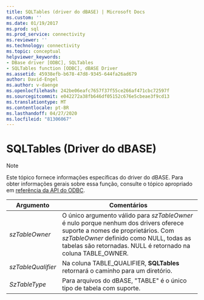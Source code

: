 ```yaml
---
title: SQLTables (driver do dBASE) | Microsoft Docs
ms.custom: ''
ms.date: 01/19/2017
ms.prod: sql
ms.prod_service: connectivity
ms.reviewer: ''
ms.technology: connectivity
ms.topic: conceptual
helpviewer_keywords:
- DBase driver [ODBC], SQLTables
- SQLTables function [ODBC], dBASE Driver
ms.assetid: 45938efb-b678-47d8-9345-644fa26ad679
author: David-Engel
ms.author: v-daenge
ms.openlocfilehash: 242be06eafc7657f37f55ce266af471cbc72597f
ms.sourcegitcommit: e042272a38fb646df05152c676e5cbeae3f9cd13
ms.translationtype: MT
ms.contentlocale: pt-BR
ms.lasthandoff: 04/27/2020
ms.locfileid: "81306067"
---
```

# <a name="sqltables-dbase-driver"></a>SQLTables (Driver do dBASE)
> [!NOTE]  
>  Este tópico fornece informações específicas do driver do dBASE. Para obter informações gerais sobre essa função, consulte o tópico apropriado em [referência da API do ODBC](../../odbc/reference/syntax/odbc-api-reference.md).  
  
|Argumento|Comentários|  
|--------------|--------------|  
|*szTableOwner*|O único argumento válido para *szTableOwner* é nulo porque nenhum dos drivers oferece suporte a nomes de proprietários. Com *szTableOwner* definido como NULL, todas as tabelas são retornadas. NULL é retornado na coluna TABLE_OWNER.|  
|*szTableQualifier*|Na coluna TABLE_QUALIFIER, **SQLTables** retornará o caminho para um diretório.|  
|*SzTableType*|Para arquivos do dBASE, "TABLE" é o único tipo de tabela com suporte.|
